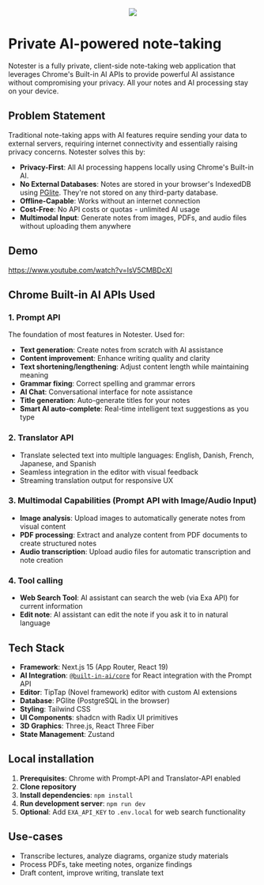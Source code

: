 <div align="center">
<img src="hero.gif">
</div>

# Private AI-powered note-taking

Notester is a fully private, client-side note-taking web application that leverages Chrome's Built-in AI APIs to provide powerful AI assistance without compromising your privacy. All your notes and AI processing stay on your device.

## Problem Statement

Traditional note-taking apps with AI features require sending your data to external servers, requiring internet connectivity and essentially raising privacy concerns. 
Notester solves this by:

- **Privacy-First**: All AI processing happens locally using Chrome's Built-in AI.
- **No External Databases**: Notes are stored in your browser's IndexedDB using [PGlite](https://github.com/electric-sql/pglite). They're not stored on any third-party database.
- **Offline-Capable**: Works without an internet connection
- **Cost-Free**: No API costs or quotas - unlimited AI usage
- **Multimodal Input**: Generate notes from images, PDFs, and audio files without uploading them anywhere

## Demo

https://www.youtube.com/watch?v=IsV5CMBDcXI

## Chrome Built-in AI APIs Used

### 1. **Prompt API**
The foundation of most features in Notester. Used for:
- **Text generation**: Create notes from scratch with AI assistance
- **Content improvement**: Enhance writing quality and clarity
- **Text shortening/lengthening**: Adjust content length while maintaining meaning
- **Grammar fixing**: Correct spelling and grammar errors
- **AI Chat**: Conversational interface for note assistance
- **Title generation**: Auto-generate titles for your notes
- **Smart AI auto-complete**: Real-time intelligent text suggestions as you type

### 2. **Translator API**
- Translate selected text into multiple languages: English, Danish, French, Japanese, and Spanish
- Seamless integration in the editor with visual feedback
- Streaming translation output for responsive UX

### 3. **Multimodal Capabilities** (Prompt API with Image/Audio Input)
- **Image analysis**: Upload images to automatically generate notes from visual content
- **PDF processing**: Extract and analyze content from PDF documents to create structured notes
- **Audio transcription**: Upload audio files for automatic transcription and note creation

### 4. **Tool calling**
- **Web Search Tool**: AI assistant can search the web (via Exa API) for current information
- **Edit note**: AI assistant can edit the note if you ask it to in natural language

## Tech Stack

- **Framework**: Next.js 15 (App Router, React 19)
- **AI Integration**: [`@built-in-ai/core`](https://github.com/jakobhoeg/built-in-ai) for React integration with the Prompt API
- **Editor**: TipTap (Novel framework) editor with custom AI extensions
- **Database**: PGlite (PostgreSQL in the browser)
- **Styling**: Tailwind CSS
- **UI Components**: shadcn with Radix UI primitives
- **3D Graphics**: Three.js, React Three Fiber
- **State Management**: Zustand

## Local installation

1. **Prerequisites**: Chrome with Prompt-API and Translator-API enabled
2. **Clone repository**
3. **Install dependencies**: `npm install`
4. **Run development server**: `npm run dev`
5. **Optional**: Add `EXA_API_KEY` to `.env.local` for web search functionality

## Use-cases

- Transcribe lectures, analyze diagrams, organize study materials
- Process PDFs, take meeting notes, organize findings
- Draft content, improve writing, translate text

